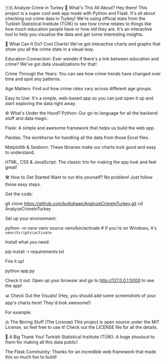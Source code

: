 🇹🇷 Analyze Crime in Turkey
📝 What's This All About?
Hey there! This project is a super cool web app made with Python and Flask. It's all about checking out crime data in Turkey! We're using official stats from the Turkish Statistical Institute (TÜİK) to see how crime relates to things like how much education people have or how old they are. It's an interactive tool to help you visualize the data and get some interesting insights.

🚀 What Can It Do?
Cool Charts! We've got interactive charts and graphs that show you all the crime stats in a visual way.

Education Connection: Ever wonder if there's a link between education and crime? We've got data visualizations for that!

Crime Through the Years: You can see how crime trends have changed over time and spot any patterns.

Age Matters:  Find out how crime rates vary across different age groups.

Easy to Use: It's a simple, web-based app so you can just open it up and start exploring the data right away.

⚙️ What's Under the Hood?
Python: Our go-to language for all the backend stuff and data magic.

Flask: A simple and awesome framework that helps us build the web app.

Pandas: The workhorse for handling all the data from those Excel files.

Matplotlib & Seaborn: These libraries make our charts look good and easy to understand.

HTML, CSS & JavaScript: The classic trio for making the app look and feel great!

🛠️ How to Get Started
Want to run this yourself? No problem! Just follow these easy steps.

Get the code:

git clone https://github.com/kutluhaan/AnalyzeCrimeInTurkey.git
cd AnalyzeCrimeInTurkey

Set up your environment:

python -m venv venv
source venv/bin/activate   # If you're on Windows, it's `venv\Scripts\activate`

Install what you need:

pip install -r requirements.txt

Fire it up!

python app.py

Check it out:
Open up your browser and go to http://127.0.0.1:5000 to see the app!

📊 Check Out the Visuals!
(Hey, you should add some screenshots of your app's charts here! They'd look awesome!)

For example:

⚖️ The Boring Stuff (The License)
This project is open source under the MIT License, so feel free to use it! Check out the LICENSE file for all the details.

🙏 A Big Thank You!
Turkish Statistical Institute (TÜİK): A huge shoutout to them for making all this data public!

The Flask Community: Thanks for an incredible web framework that made this so much fun to build!
